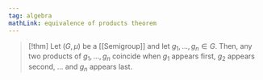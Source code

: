 ```yaml
---
tag: algebra
mathLink: equivalence of products theorem
---
```

>[!thm]
>Let $(G,\mu)$ be a [[Semigroup]] and let $g_{1},\ldots,g_{n}\in G$. Then, any two products of $g_{1},\ldots,g_{n}$ coincide when $g_{1}$ appears first, $g_{2}$ appears second, ... and $g_{n}$ appears last.
